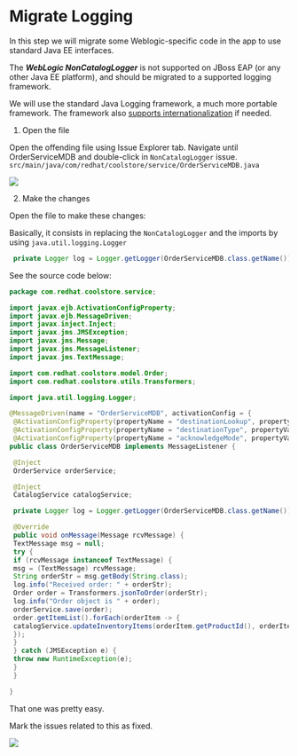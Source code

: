 # Migrate Logging

In this step we will migrate some Weblogic-specific code in the app to use standard Java EE interfaces.

The _**WebLogic NonCatalogLogger**_ is not supported on JBoss EAP \(or any other Java EE platform\), and should be migrated to a supported logging framework.

We will use the standard Java Logging framework, a much more portable framework. The framework also [supports internationalization](https://docs.oracle.com/javase/8/docs/technotes/guides/logging/overview.html#a1.17) if needed.

1. Open the file

Open the offending file using Issue Explorer tab. Navigate until OrderServiceMDB and double-click in `NonCatalogLogger` issue. `src/main/java/com/redhat/coolstore/service/OrderServiceMDB.java`

![](../images/scenario1/image13.png)

2. Make the changes

Open the file to make these changes:

Basically, it consists in replacing the `NonCatalogLogger` and the imports by using `java.util.logging.Logger`

```java
 private Logger log = Logger.getLogger(OrderServiceMDB.class.getName());
```

See the source code below:

```java
package com.redhat.coolstore.service;

import javax.ejb.ActivationConfigProperty;
import javax.ejb.MessageDriven;
import javax.inject.Inject;
import javax.jms.JMSException;
import javax.jms.Message;
import javax.jms.MessageListener;
import javax.jms.TextMessage;

import com.redhat.coolstore.model.Order;
import com.redhat.coolstore.utils.Transformers;

import java.util.logging.Logger;

@MessageDriven(name = "OrderServiceMDB", activationConfig = {
 @ActivationConfigProperty(propertyName = "destinationLookup", propertyValue = "topic/orders"),
 @ActivationConfigProperty(propertyName = "destinationType", propertyValue = "javax.jms.Topic"),
 @ActivationConfigProperty(propertyName = "acknowledgeMode", propertyValue = "Auto-acknowledge")})
public class OrderServiceMDB implements MessageListener {

 @Inject
 OrderService orderService;

 @Inject
 CatalogService catalogService;

 private Logger log = Logger.getLogger(OrderServiceMDB.class.getName());

 @Override
 public void onMessage(Message rcvMessage) {
 TextMessage msg = null;
 try {
 if (rcvMessage instanceof TextMessage) {
 msg = (TextMessage) rcvMessage;
 String orderStr = msg.getBody(String.class);
 log.info("Received order: " + orderStr);
 Order order = Transformers.jsonToOrder(orderStr);
 log.info("Order object is " + order);
 orderService.save(order);
 order.getItemList().forEach(orderItem -> {
 catalogService.updateInventoryItems(orderItem.getProductId(), orderItem.getQuantity());
 });
 }
 } catch (JMSException e) {
 throw new RuntimeException(e);
 }
 }

}
```

That one was pretty easy.

Mark the issues related to this as fixed.

![](../images/scenario1/image32.png)

